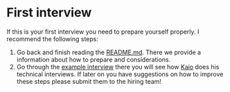 # First interview

If this is your first interview you need to prepare yourself properly. I recommend the following steps:

1. Go back and finish reading the [README.md](https://github.com/codelittinc/engineering-hiring/blob/master/README.md#foreword). There
we provide a information about how to prepare and considerations.
2. Go through the [example interview](https://github.com/codelittinc/engineering-hiring/blob/master/interview%20flow.md#interview-example)
there you will see how [Kaio](https://mixdeseries.com.br/wp-content/uploads/2022/04/Power-Rangers-1-696x394.jpg) does his technical interviews. If later on you have suggestions on how to improve these steps
please submit them to the hiring team!
